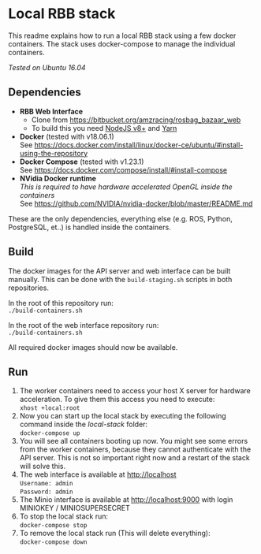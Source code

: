# Local RBB stack

This readme explains how to run a local RBB stack using a few docker containers.
The stack uses docker-compose to manage the individual containers.

*Tested on Ubuntu 16.04*

## Dependencies

- **RBB Web Interface**
    - Clone from https://bitbucket.org/amzracing/rosbag_bazaar_web
    - To build this you need [NodeJS v8+](https://nodejs.org/en/download/package-manager/#debian-and-ubuntu-based-linux-distributions-enterprise-linux-fedora-and-snap-packages) and [Yarn](https://yarnpkg.com/lang/en/docs/install/#debian-stable)
- **Docker** (tested with v18.06.1)  
    See https://docs.docker.com/install/linux/docker-ce/ubuntu/#install-using-the-repository
- **Docker Compose** (tested with v1.23.1)  
    See https://docs.docker.com/compose/install/#install-compose
- **NVidia Docker runtime**  
    *This is required to have hardware accelerated OpenGL inside the containers*  
    See https://github.com/NVIDIA/nvidia-docker/blob/master/README.md

These are the only dependencies, everything else (e.g. ROS, Python, PostgreSQL, et..) is handled inside the containers.

## Build

The docker images for the API server and web interface can be built manually. This can be done with the `build-staging.sh` scripts in both repositories.

In the root of this repository run:  
`./build-containers.sh`

In the root of the web interface repository run:  
`./build-containers.sh`

All required docker images should now be available.

## Run

1. The worker containers need to access your host X server for hardware acceleration. To give them this access you need to execute:  
`xhost +local:root`
2. Now you can start up the local stack by executing the following command inside the *local-stack* folder:  
`docker-compose up`
3. You will see all containers booting up now. You might see some errors from the worker containers, because they cannot authenticate with the API server. This is not so important right now and a restart of the stack will solve this.
4. The web interface is available at [http://localhost](http://localhost)  
`Username: admin`  
`Password: admin`
5. The Minio interface is available at [http://localhost:9000](http://minio.ats.localhost:9000) with login MINIOKEY / MINIOSUPERSECRET
6. To stop the local stack run:  
`docker-compose stop`
7. To remove the local stack run (This will delete everything):  
`docker-compose down`